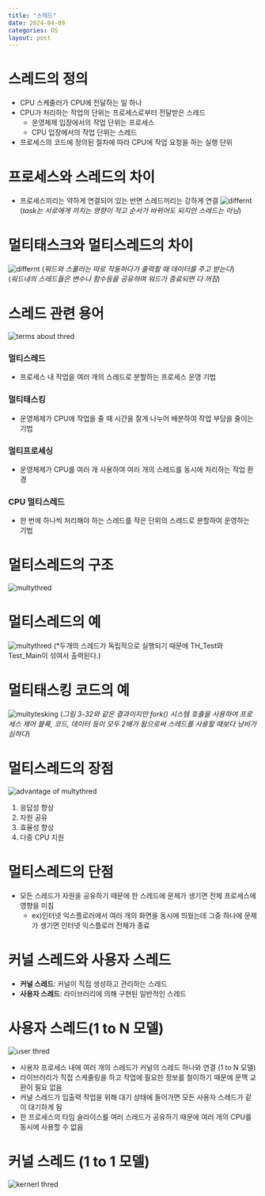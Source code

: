 ```yaml
---
title: "스레드"
date: 2024-04-09
categories: OS
layout: post
---
```

# 스레드의 정의
- CPU 스케줄러가 CPU에 전달하는 일 하나
- CPU가 처리하는 작업의 단위는 프로세스로부터 전달받은 스레드
    - 운영체제 입장에서의 작업 단위는 프로세스
    - CPU 입장에서의 작업 단위는 스레드
- 프로세스의 코드에 정의된 절차에 따라 CPU에 작업 요청을 하는 실행 단위

# 프로세스와 스레드의 차이
- 프로세스끼리는 약하게 연결되어 있는 반면 스레드끼리는 강하게 연결
![differnt](/assets/osimg/differnt.png)
(*task는 서로에게 끼치는 영향이 적고 순서가 바뀌어도 되지만 스레드는 아님*)

# 멀티태스크와 멀티스레드의 차이
![differnt](/assets/osimg/diffent2.png)
(*워드와 스풀러는 따로 작동하다가 출력할 때 데이터를 주고 받는다*)  
(*워드내의 스레드들은 변수나 함수등을 공유하며 워드가 종료되면 다 꺼짐*)

# 스레드 관련 용어
![terms about thred](/assets/osimg/terms.png)
### 멀티스레드
- 프로세스 내 작업을 여러 개의 스레드로 분할하는 프로세스 운영 기법

### 멀티태스킹
- 운영체제가 CPU에 작업을 줄 때 시간을 잘게 나누어 배분하여 작업 부담을 줄이는 기법

### 멀티프로세싱
- 운영체제가 CPU를 여러 개 사용하여 여러 개의 스레드를 동시에 처리하는 작업 환경

### CPU 멀티스레드
- 한 번에 하나씩 처리해야 하는 스레드를 작은 단위의 스레드로 분할하여 운영하는 기법

# 멀티스레드의 구조
![multythred](/assets/osimg/multythred.png)

# 멀티스레드의 예
![multythred](/assets/osimg/multyThred2.png)
(*두개의 스레드가 독립적으로 실행되기 때문에 TH_Test와 Test_Main이 섞여서 출력된다.)

# 멀티태스킹 코드의 예
![multytesking](/assets/osimg/multytesking.png)
(*그림 3-32와 같은 결과이지만 fork() 시스템 호출을 사용하여 프로세스 제어 블록, 코드, 데이터 등이 모두 2배가 됨으로써 스레드를 사용할 때보다 낭비가 심하다*)

# 멀티스레드의 장점
![advantage of multythred](/assets/osimg/advantage.png)
1. 응답성 향상
2. 자원 공유
3. 효율성 향상
4. 다중 CPU 지원

# 멀티스레드의 단점
- 모든 스레드가 자원을 공유하기 때문에 한 스레드에 문제가 생기면 전체 프로세스에 영향을 미침
    -  ex)인터넷 익스플로러에서 여러 개의 화면을 동시에 띄웠는데 그중 하나에 문제가 생기면 인터넷 익스플로러 전체가 종료

# 커널 스레드와 사용자 스레드
- **커널 스레드**: 커널이 직접 생성하고 관리하는 스레드
- **사용자 스레드**: 라이브러리에 의해 구현된 일반적인 스레드

# 사용자 스레드(1 to N 모델)
![user thred](/assets/osimg/user_thred.png)
- 사용자 프로세스 내에 여러 개의 스레드가 커널의 스레드 하나와 연결 (1 to N 모델)
- 라이브러리가 직접 스케줄링을 하고 작업에 필요한 정보를 철이하기 때문에 문맥 교환이 필요 없음
- 커널 스레드가 입출력 작업을 위해 대기 상태에 들어가면 모든 사용자 스레드가 같이 대기하게 됨
- 한 프로세스의 타임 슬라이스를 여러 스레드가 공유하기 때문에 여러 개의 CPU를 동시에 사용할 수 없음

# 커널 스레드 (1 to 1 모델)
![kernerl thred](/assets/osimg/kernel_thred.png)
